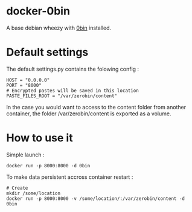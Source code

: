 docker-0bin
===========

A base debian wheezy with [0bin](https://github.com/sametmax/0bin) installed.

Default settings
================
The default settings.py contains the folowing config :

```
HOST = "0.0.0.0"
PORT = "8000"
# Encrypted pastes will be saved in this location
PASTE_FILES_ROOT = "/var/zerobin/content"
```

In the case you would want to access to the content folder from another container, 
the folder /var/zerobin/content is exported as a volume.

How to use it
=============

Simple launch :
```
docker run -p 8000:8000 -d 0bin
```

To make data persistent accross container restart :
```
# Create 
mkdir /some/location
docker run -p 8000:8000 -v /some/location/:/var/zerobin/content -d 0bin
```

